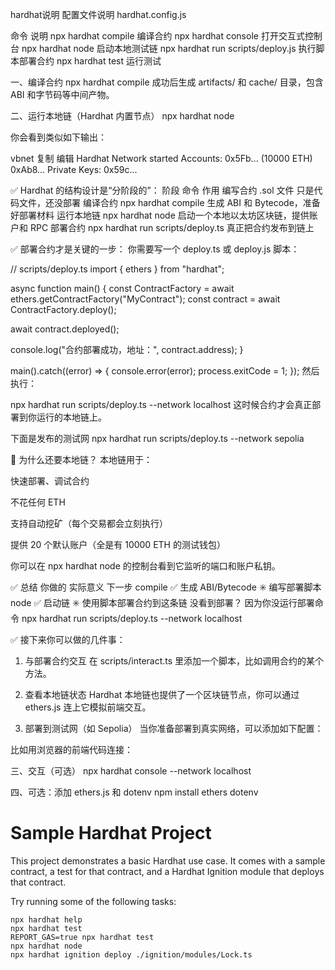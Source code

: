 
hardhat说明
配置文件说明
hardhat.config.js

命令	说明
npx hardhat compile	编译合约
npx hardhat console	打开交互式控制台
npx hardhat node	启动本地测试链
npx hardhat run scripts/deploy.js	执行脚本部署合约
npx hardhat test	运行测试

一、编译合约
npx hardhat compile
成功后生成 artifacts/ 和 cache/ 目录，包含 ABI 和字节码等中间产物。

二、运行本地链（Hardhat 内置节点）
npx hardhat node

你会看到类似如下输出：

vbnet
复制
编辑
Hardhat Network started
Accounts:
  0x5Fb... (10000 ETH)
  0xAb8...
Private Keys:
  0x59c... 

✅ Hardhat 的结构设计是“分阶段的”：
阶段	命令	作用
编写合约	.sol 文件	只是代码文件，还没部署
编译合约	npx hardhat compile	生成 ABI 和 Bytecode，准备好部署材料
运行本地链	npx hardhat node	启动一个本地以太坊区块链，提供账户和 RPC
部署合约	npx hardhat run scripts/deploy.ts	真正把合约发布到链上

✅ 部署合约才是关键的一步：
你需要写一个 deploy.ts 或 deploy.js 脚本：


// scripts/deploy.ts
import { ethers } from "hardhat";

async function main() {
  const ContractFactory = await ethers.getContractFactory("MyContract");
  const contract = await ContractFactory.deploy();

  await contract.deployed();

  console.log("合约部署成功，地址：", contract.address);
}

main().catch((error) => {
  console.error(error);
  process.exitCode = 1;
});
然后执行：


npx hardhat run scripts/deploy.ts --network localhost
这时候合约才会真正部署到你运行的本地链上。

下面是发布的测试网
npx hardhat run scripts/deploy.ts --network sepolia


🚀 为什么还要本地链？
本地链用于：

快速部署、调试合约

不花任何 ETH

支持自动挖矿（每个交易都会立刻执行）

提供 20 个默认账户（全是有 10000 ETH 的测试钱包）

你可以在 npx hardhat node 的控制台看到它监听的端口和账户私钥。

✅ 总结
你做的	实际意义	下一步
compile	✅ 生成 ABI/Bytecode	✳️ 编写部署脚本
node	✅ 启动链	✳️ 使用脚本部署合约到这条链
没看到部署？	因为你没运行部署命令	npx hardhat run scripts/deploy.ts --network localhost

✅ 接下来你可以做的几件事：
1. 与部署合约交互
在 scripts/interact.ts 里添加一个脚本，比如调用合约的某个方法。

2. 查看本地链状态
Hardhat 本地链也提供了一个区块链节点，你可以通过 ethers.js 连上它模拟前端交互。

3. 部署到测试网（如 Sepolia）
当你准备部署到真实网络，可以添加如下配置：

比如用浏览器的前端代码连接：

三、交互（可选）
npx hardhat console --network localhost






四、可选：添加 ethers.js 和 dotenv
npm install ethers dotenv


# Sample Hardhat Project

This project demonstrates a basic Hardhat use case. It comes with a sample contract, a test for that contract, and a Hardhat Ignition module that deploys that contract.

Try running some of the following tasks:

```shell
npx hardhat help
npx hardhat test
REPORT_GAS=true npx hardhat test
npx hardhat node
npx hardhat ignition deploy ./ignition/modules/Lock.ts
```
